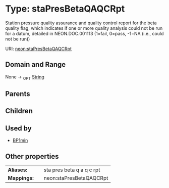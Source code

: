 
# Type: staPresBetaQAQCRpt


Station pressure quality assurance and quality control report for the beta quality flag, which indicates if one or more quality analysis could not be run for a datum, detailed in NEON.DOC.001113 (1=fail, 0=pass, -1=NA (i.e., could not be run))

URI: [neon:staPresBetaQAQCRpt](https://data.neonscience.org/staPresBetaQAQCRpt)


## Domain and Range

None ->  <sub>OPT</sub> [String](types/String.md)

## Parents


## Children


## Used by

 * [BP1min](BP1min.md)

## Other properties

|  |  |  |
| --- | --- | --- |
| **Aliases:** | | sta pres beta q a q c rpt |
| **Mappings:** | | neon:staPresBetaQAQCRpt |

